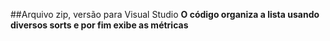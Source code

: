 ##Arquivo zip, versão para Visual Studio
     **O código organiza a lista usando diversos sorts e por fim exibe as métricas**
